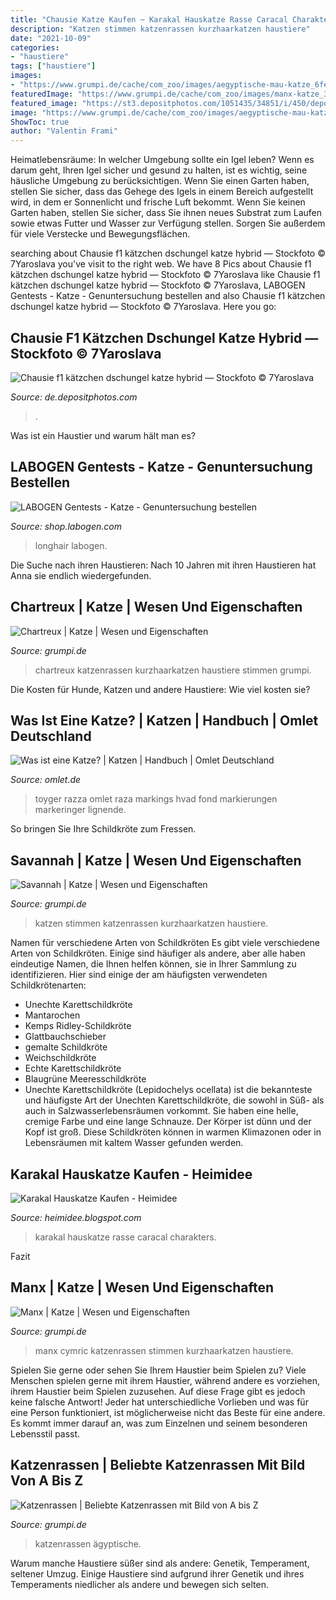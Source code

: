 ```yaml
---
title: "Chausie Katze Kaufen ~ Karakal Hauskatze Rasse Caracal Charakters"
description: "Katzen stimmen katzenrassen kurzhaarkatzen haustiere"
date: "2021-10-09"
categories:
- "haustiere"
tags: ["haustiere"]
images:
- "https://www.grumpi.de/cache/com_zoo/images/aegyptische-mau-katze_6fe6f82825622aa168bd46c4ef2ae662.jpg"
featuredImage: "https://www.grumpi.de/cache/com_zoo/images/manx-katze_3218e57bd861130a4e8c0519ea26339b.jpg"
featured_image: "https://st3.depositphotos.com/1051435/34851/i/450/depositphotos_348519070-stock-photo-tabby-kitten-looking-sitting-white.jpg"
image: "https://www.grumpi.de/cache/com_zoo/images/aegyptische-mau-katze_6fe6f82825622aa168bd46c4ef2ae662.jpg"
ShowToc: true
author: "Valentin Frami"
---
```



Heimatlebensräume: In welcher Umgebung sollte ein Igel leben?
Wenn es darum geht, Ihren Igel sicher und gesund zu halten, ist es wichtig, seine häusliche Umgebung zu berücksichtigen. Wenn Sie einen Garten haben, stellen Sie sicher, dass das Gehege des Igels in einem Bereich aufgestellt wird, in dem er Sonnenlicht und frische Luft bekommt. Wenn Sie keinen Garten haben, stellen Sie sicher, dass Sie ihnen neues Substrat zum Laufen sowie etwas Futter und Wasser zur Verfügung stellen. Sorgen Sie außerdem für viele Verstecke und Bewegungsflächen.

	

		
searching about Chausie f1 kätzchen dschungel katze hybrid — Stockfoto © 7Yaroslava you've visit to the right web. We have 8 Pics about Chausie f1 kätzchen dschungel katze hybrid — Stockfoto © 7Yaroslava like Chausie f1 kätzchen dschungel katze hybrid — Stockfoto © 7Yaroslava, LABOGEN Gentests - Katze - Genuntersuchung bestellen and also Chausie f1 kätzchen dschungel katze hybrid — Stockfoto © 7Yaroslava. Here you go:
		
    
## Chausie F1 Kätzchen Dschungel Katze Hybrid — Stockfoto © 7Yaroslava

<img loading=lazy src="https://st3.depositphotos.com/1051435/34851/i/450/depositphotos_348519070-stock-photo-tabby-kitten-looking-sitting-white.jpg" onerror="this.onerror=null;this.src='https://tse1.mm.bing.net/th?id=OIP.7TAhErc2trfO6IxYitblKAAAAA&amp;pid=15.1';" alt="Chausie f1 kätzchen dschungel katze hybrid — Stockfoto © 7Yaroslava">

_Source: de.depositphotos.com_

>. 

	

Was ist ein Haustier und warum hält man es?

    
## LABOGEN Gentests - Katze - Genuntersuchung Bestellen

<img loading=lazy src="https://shop.labogen.com/media/image/3a/08/a9/Scottish-Fold-Longhair.jpg" onerror="this.onerror=null;this.src='https://tse3.mm.bing.net/th?id=OIP.NPpKNqRjENZgk26ZZVMU8AAAAA&amp;pid=15.1';" alt="LABOGEN Gentests - Katze - Genuntersuchung bestellen">

_Source: shop.labogen.com_

>longhair labogen. 

	

Die Suche nach ihren Haustieren: Nach 10 Jahren mit ihren Haustieren hat Anna sie endlich wiedergefunden.

    
## Chartreux | Katze | Wesen Und Eigenschaften

<img loading=lazy src="https://www.grumpi.de/cache/com_zoo/images/chartreux_2ce36b5b8fad26cab67f7285beb28664.jpg" onerror="this.onerror=null;this.src='https://tse2.mm.bing.net/th?id=OIP.EdAyWbMbEn3eBHuZ4P3ufAHaKG&amp;pid=15.1';" alt="Chartreux | Katze | Wesen und Eigenschaften">

_Source: grumpi.de_

>chartreux katzenrassen kurzhaarkatzen haustiere stimmen grumpi. 

	

Die Kosten für Hunde, Katzen und andere Haustiere: Wie viel kosten sie?

    
## Was Ist Eine Katze? | Katzen | Handbuch | Omlet Deutschland

<img loading=lazy src="https://www.omlet.co.uk/images/originals/Cat-Cat_Guide-A_Toyger_cat_with_tiger_like_markings.jpg" onerror="this.onerror=null;this.src='https://tse3.mm.bing.net/th?id=OIP.ize5EcAvxV7Ore100l1idQHaEc&amp;pid=15.1';" alt="Was ist eine Katze? | Katzen | Handbuch | Omlet Deutschland">

_Source: omlet.de_

>toyger razza omlet raza markings hvad fond markierungen markeringer lignende. 

	

So bringen Sie Ihre Schildkröte zum Fressen.

    
## Savannah | Katze | Wesen Und Eigenschaften

<img loading=lazy src="https://www.grumpi.de/cache/com_zoo/images/savannah-katze_3948cf83662339429211ad55c9b8a725.jpg" onerror="this.onerror=null;this.src='https://tse1.mm.bing.net/th?id=OIP.y95b_h1QG1qRPH29f2f-QQAAAA&amp;pid=15.1';" alt="Savannah | Katze | Wesen und Eigenschaften">

_Source: grumpi.de_

>katzen stimmen katzenrassen kurzhaarkatzen haustiere. 

	

Namen für verschiedene Arten von Schildkröten
Es gibt viele verschiedene Arten von Schildkröten. Einige sind häufiger als andere, aber alle haben eindeutige Namen, die Ihnen helfen können, sie in Ihrer Sammlung zu identifizieren. Hier sind einige der am häufigsten verwendeten Schildkrötenarten:
- Unechte Karettschildkröte
- Mantarochen
- Kemps Ridley-Schildkröte
- Glattbauchschieber
- gemalte Schildkröte
- Weichschildkröte
- Echte Karettschildkröte
- Blaugrüne Meeresschildkröte
 - Unechte Karettschildkröte (Lepidochelys ocellata) ist die bekannteste und häufigste Art der Unechten Karettschildkröte, die sowohl in Süß- als auch in Salzwasserlebensräumen vorkommt. Sie haben eine helle, cremige Farbe und eine lange Schnauze. Der Körper ist dünn und der Kopf ist groß. Diese Schildkröten können in warmen Klimazonen oder in Lebensräumen mit kaltem Wasser gefunden werden.

    
## Karakal Hauskatze Kaufen - Heimidee

<img loading=lazy src="https://htgetrid.com/assets/uploads/2018/03/karakal.jpg" onerror="this.onerror=null;this.src='https://tse1.mm.bing.net/th?id=OIP.UtAV_thytzd8jNmEFNF-ugHaE8&amp;pid=15.1';" alt="Karakal Hauskatze Kaufen - Heimidee">

_Source: heimidee.blogspot.com_

>karakal hauskatze rasse caracal charakters. 

	

Fazit

    
## Manx | Katze | Wesen Und Eigenschaften

<img loading=lazy src="https://www.grumpi.de/cache/com_zoo/images/manx-katze_3218e57bd861130a4e8c0519ea26339b.jpg" onerror="this.onerror=null;this.src='https://tse3.mm.bing.net/th?id=OIP.JqgxjDEQ3zjO3lauKC8kIQAAAA&amp;pid=15.1';" alt="Manx | Katze | Wesen und Eigenschaften">

_Source: grumpi.de_

>manx cymric katzenrassen stimmen kurzhaarkatzen haustiere. 

	

Spielen Sie gerne oder sehen Sie Ihrem Haustier beim Spielen zu?
Viele Menschen spielen gerne mit ihrem Haustier, während andere es vorziehen, ihrem Haustier beim Spielen zuzusehen. Auf diese Frage gibt es jedoch keine falsche Antwort! Jeder hat unterschiedliche Vorlieben und was für eine Person funktioniert, ist möglicherweise nicht das Beste für eine andere. Es kommt immer darauf an, was zum Einzelnen und seinem besonderen Lebensstil passt.

    
## Katzenrassen | Beliebte Katzenrassen Mit Bild Von A Bis Z

<img loading=lazy src="https://www.grumpi.de/cache/com_zoo/images/aegyptische-mau-katze_6fe6f82825622aa168bd46c4ef2ae662.jpg" onerror="this.onerror=null;this.src='https://tse3.mm.bing.net/th?id=OIP.YJhTl5TrAWj4H-CiV_tLNQAAAA&amp;pid=15.1';" alt="Katzenrassen | Beliebte Katzenrassen mit Bild von A bis Z">

_Source: grumpi.de_

>katzenrassen ägyptische. 

	

Warum manche Haustiere süßer sind als andere: Genetik, Temperament, seltener Umzug.
Einige Haustiere sind aufgrund ihrer Genetik und ihres Temperaments niedlicher als andere und bewegen sich selten.

